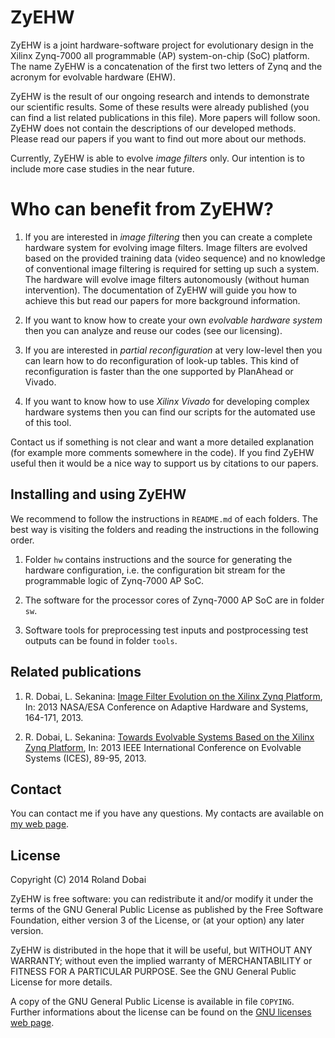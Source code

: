 # ZyEHW

ZyEHW is a joint hardware-software project for evolutionary design in the
Xilinx Zynq-7000 all programmable (AP) system-on-chip (SoC) platform. The name
ZyEHW is a concatenation of the first two letters of Zynq and the acronym for
evolvable hardware (EHW).

ZyEHW is the result of our ongoing research and intends to demonstrate our
scientific results. Some of these results were already published (you can find
a list related publications in this file). More papers will follow soon. ZyEHW
does not contain the descriptions of our developed methods. Please read our
papers if you want to find out more about our methods.

Currently, ZyEHW is able to evolve *image filters* only. Our intention is to
include more case studies in the near future.

# Who can benefit from ZyEHW?

1. If you are interested in *image filtering* then you can create a complete
hardware system for evolving image filters. Image filters are evolved based on
the provided training data (video sequence) and no knowledge of conventional
image filtering is required for setting up such a system. The hardware will
evolve image filters autonomously (without human intervention). The
documentation of ZyEHW will guide you how to achieve this but read our papers
for more background information.

1. If you want to know how to create your own *evolvable hardware system* then
you can analyze and reuse our codes (see our licensing).

1. If you are interested in *partial reconfiguration* at very low-level then
you can learn how to do reconfiguration of look-up tables. This kind of
reconfiguration is faster than the one supported by PlanAhead or Vivado.

1. If you want to know how to use *Xilinx Vivado* for developing complex
hardware systems then you can find our scripts for the automated use of this
tool.

Contact us if something is not clear and want a more detailed explanation (for
example more comments somewhere in the code). If you find ZyEHW useful then it
would be a nice way to support us by citations to our papers.

## Installing and using ZyEHW

We recommend to follow the instructions in `README.md` of each folders. The
best way is visiting the folders and reading the instructions in the following
order.

1. Folder `hw` contains instructions and the source for generating the
hardware configuration, i.e. the configuration bit stream for the programmable
logic of Zynq-7000 AP SoC.

1. The software for the processor cores of Zynq-7000 AP SoC are in folder
`sw`.

1. Software tools for preprocessing test inputs and postprocessing test
outputs can be found in folder `tools`.

## Related publications

1. R. Dobai, L. Sekanina: [Image Filter Evolution on the Xilinx Zynq
Platform][ahs13], In: 2013 NASA/ESA Conference on Adaptive Hardware and
Systems, 164-171, 2013.

1. R. Dobai, L. Sekanina: [Towards Evolvable Systems Based on the Xilinx Zynq
Platform][ices13], In: 2013 IEEE International Conference on Evolvable Systems
(ICES), 89-95, 2013.

[ahs13]: http://dx.doi.org/10.1109/AHS.2013.6604241
[ices13]: http://dx.doi.org/10.1109/ICES.2013.6613287

## Contact

You can contact me if you have any questions. My contacts are available on [my
web page](http://www.fit.vutbr.cz/~dobai/index.php.en).

## License

Copyright (C) 2014  Roland Dobai

ZyEHW is free software: you can redistribute it and/or modify
it under the terms of the GNU General Public License as published by
the Free Software Foundation, either version 3 of the License, or
(at your option) any later version.

ZyEHW is distributed in the hope that it will be useful,
but WITHOUT ANY WARRANTY; without even the implied warranty of
MERCHANTABILITY or FITNESS FOR A PARTICULAR PURPOSE.  See the
GNU General Public License for more details.

A copy of the GNU General Public License is available in file `COPYING`.
Further informations about the license can be found on the [GNU licenses web
page](http://www.gnu.org/licenses).
